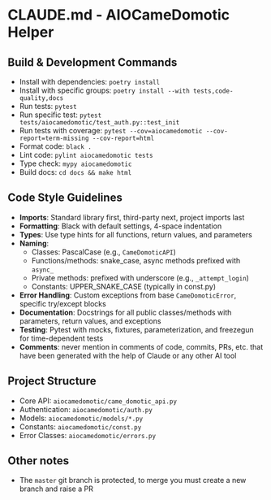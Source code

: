 # CLAUDE.md - AIOCameDomotic Helper

## Build & Development Commands
- Install with dependencies: `poetry install`
- Install with specific groups: `poetry install --with tests,code-quality,docs`
- Run tests: `pytest`
- Run specific test: `pytest tests/aiocamedomotic/test_auth.py::test_init`
- Run tests with coverage: `pytest --cov=aiocamedomotic --cov-report=term-missing --cov-report=html`
- Format code: `black .`
- Lint code: `pylint aiocamedomotic tests`
- Type check: `mypy aiocamedomotic`
- Build docs: `cd docs && make html`

## Code Style Guidelines
- **Imports**: Standard library first, third-party next, project imports last
- **Formatting**: Black with default settings, 4-space indentation
- **Types**: Use type hints for all functions, return values, and parameters
- **Naming**:
  - Classes: PascalCase (e.g., `CameDomoticAPI`)
  - Functions/methods: snake_case, async methods prefixed with `async_`
  - Private methods: prefixed with underscore (e.g., `_attempt_login`)
  - Constants: UPPER_SNAKE_CASE (typically in const.py)
- **Error Handling**: Custom exceptions from base `CameDomoticError`, specific try/except blocks
- **Documentation**: Docstrings for all public classes/methods with parameters, return values, and exceptions
- **Testing**: Pytest with mocks, fixtures, parameterization, and freezegun for time-dependent tests
- **Comments**: never mention in comments of code, commits, PRs, etc. that have been generated with the help of Claude or any other AI tool

## Project Structure
- Core API: `aiocamedomotic/came_domotic_api.py`
- Authentication: `aiocamedomotic/auth.py`
- Models: `aiocamedomotic/models/*.py`
- Constants: `aiocamedomotic/const.py`
- Error Classes: `aiocamedomotic/errors.py`

## Other notes
- The `master` git branch is protected, to merge you must create a new branch and raise a PR